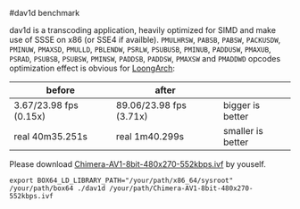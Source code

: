 #dav1d benchmark

dav1d is a transcoding application, heavily optimized for SIMD and make use of SSSE on x86 (or SSE4 if availble).
`PMULHRSW`, `PABSB`, `PABSW`, `PACKUSDW`, `PMINUW`, `PMAXSD`, `PMULLD`, `PBLENDW`, `PSRLW`, `PSUBUSB`, `PMINUB`, `PADDUSW`, `PMAXUB`, `PSRAD`, `PSUBSB`, `PSUBSW`, `PMINSW`, `PADDSB`, `PADDSW`, `PMAXSW` and `PMADDWD` opcodes optimization effect is obvious for [LoongArch](https://github.com/ptitSeb/box64/pull/2127):

|before                |after                  |                 |
|----------------------|-----------------------|-----------------|
|3.67/23.98 fps (0.15x)|89.06/23.98 fps (3.71x)|bigger is better |
|real	40m35.251s     |real	1m40.299s      |smaller is better|

Please download [Chimera-AV1-8bit-480x270-552kbps.ivf](http://dgql.org/~unlord/Netflix/Chimera/Chimera-AV1-8bit-480x270-552kbps.ivf) by youself.

```
export BOX64_LD_LIBRARY_PATH="/your/path/x86_64/sysroot"
/your/path/box64 ./dav1d /your/path/Chimera-AV1-8bit-480x270-552kbps.ivf
```
